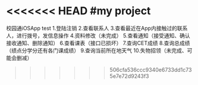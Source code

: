 <<<<<<< HEAD
#my project
=======
校园通iOSApp test
1.登陆注销
2.查看联系人
3.查看最近在App内接触过的联系人，进行拨号，发信息操作
4.资料修改（未完成）
5.查看通知（接受通知、确认接收通知、删除通知）
6.查看课表（接口已损坏）
7.查询CET成绩
8.查询总成绩（绩点分学分还有各门课成绩）
9.查询当前所在地天气
10.失物招领（未完成、可能会删减）

>>>>>>> 506cfa536ccc9340e6733dd1c735e7e72d9243f3
